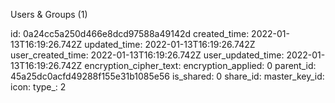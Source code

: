 Users & Groups (1)

id: 0a24cc5a250d466e8dcd97588a49142d
created_time: 2022-01-13T16:19:26.742Z
updated_time: 2022-01-13T16:19:26.742Z
user_created_time: 2022-01-13T16:19:26.742Z
user_updated_time: 2022-01-13T16:19:26.742Z
encryption_cipher_text: 
encryption_applied: 0
parent_id: 45a25dc0acfd49288f155e31b1085e56
is_shared: 0
share_id: 
master_key_id: 
icon: 
type_: 2